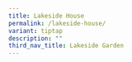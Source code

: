 ```yaml
---
title: Lakeside House
permalink: /lakeside-house/
variant: tiptap
description: ""
third_nav_title: Lakeside Garden
---
```

